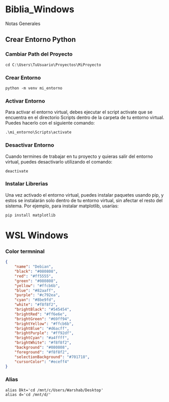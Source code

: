 # Biblia_Windows
Notas Generales


## Crear Entorno Python

### Cambiar Path del Proyecto
```
cd C:\Users\TuUsuario\Proyectos\MiProyecto

```
### Crear Entorno
```
python -m venv mi_entorno
```
### Activar Entorno
Para activar el entorno virtual, debes ejecutar el script activate que se encuentra en el directorio Scripts dentro de la carpeta de tu entorno virtual. Puedes hacerlo con el siguiente comando:
```
.\mi_entorno\Scripts\activate
```
### Desactivar Entorno
  Cuando termines de trabajar en tu proyecto y quieras salir del entorno virtual, puedes desactivarlo utilizando el comando:
```
deactivate

```
### Instalar Librerias
Una vez activado el entorno virtual, puedes instalar paquetes usando pip, y estos se instalarán solo dentro de tu entorno virtual, sin afectar el resto del sistema. Por ejemplo, para instalar matplotlib, usarías:
```
pip install matplotlib
```



# WSL Windows 

### Color termninal
```json
{
    "name": "Debian",
	"black": "#080808",
	"red": "#ff5555",
	"green": "#080808",
	"yellow": "#ffcb6b",
	"blue": "#82aaff",
	"purple": "#c792ea",
	"cyan": "#8be9fd",
	"white": "#f8f8f2",
	"brightBlack": "#545454",
	"brightRed": "#ff6e6e",
	"brightGreen": "#69ff94",
	"brightYellow": "#ffcb6b",
	"brightBlue": "#d6acff",
	"brightPurple": "#ff92df",
	"brightCyan": "#a4ffff",
	"brightWhite": "#f8f8f2",
	"background": "#080808",
	"foreground": "#f8f8f2",
	"selectionBackground": "#701718",
	"cursorColor": "#eceff4"
}
```
### Alias
```
alias Dkt='cd /mnt/c/Users/Warshab/Desktop'
alias d='cd /mnt/d/'
```




